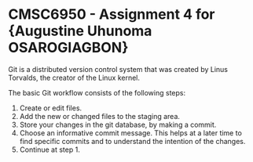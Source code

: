 # CMSC6950 - Assignment 4 for {Augustine Uhunoma OSAROGIAGBON}

Git is a distributed version control system that was created by
Linus Torvalds, the creator of the Linux kernel.


The basic Git workflow consists of the following steps:

1. Create or edit files.
2. Add the new or changed files to the staging area.
3. Store your changes in the git database, by making a commit.
4. Choose an informative commit message. This helps at a later time to find
   specific commits and to understand the intention of the changes.
5. Continue at step 1.
